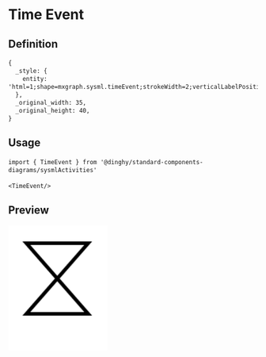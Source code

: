 # Time Event

## Definition

```
{
  _style: { 
    entity: 'html=1;shape=mxgraph.sysml.timeEvent;strokeWidth=2;verticalLabelPosition=bottom;verticalAlignment=top;',
  },
  _original_width: 35,
  _original_height: 40,
}
```

## Usage

```
import { TimeEvent } from '@dinghy/standard-components-diagrams/sysmlActivities'

<TimeEvent/>
```

## Preview

<img src="./time-event.png" width="200"/>
